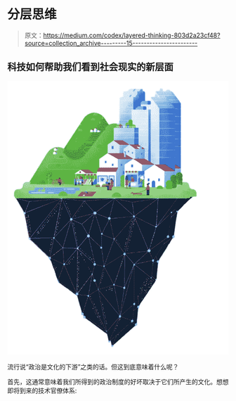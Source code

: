 # 分层思维

> 原文：<https://medium.com/codex/layered-thinking-803d2a23cf48?source=collection_archive---------15----------------------->

## 科技如何帮助我们看到社会现实的新层面

![](img/1a7e17e5150ea1612b732ad0f0103d00.png)

流行说“政治是文化的下游”之类的话。但这到底意味着什么呢？

首先，这通常意味着我们所得到的政治制度的好坏取决于它们所产生的文化。想想即将到来的技术官僚体系: